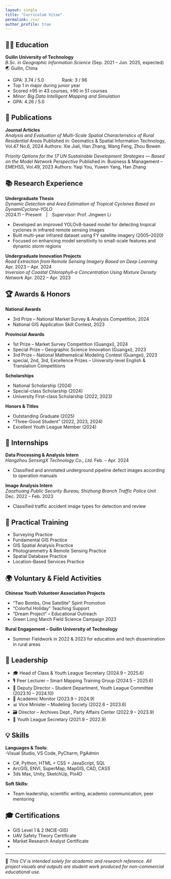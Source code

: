 ```yaml
---
layout: single
title: "Curriculum Vitae"
permalink: /cv/
author_profile: true
---
```


## 🧑‍🎓 Education

**Guilin University of Technology**  
*B.Sc. in Geographic Information Science* (Sep. 2021 – Jun. 2025, expected)  
🌏 Guilin, China  
- GPA: 3.74 / 5.0    Rank: 3 / 96  
- Top 1 in major during junior year  
- Scored ≥95 in 43 courses, ≥90 in 51 courses  
- *Minor: Big Data Intelligent Mapping and Simulation*
- GPA: 4.26 / 5.0
  
## 📑 Publications 

**Journal Articles**  
*Analysis and Evaluation of Multi-Scale Spatial Characteristics of Rural Residential Areas*
Published in: Geomatics & Spatial Information Technology, Vol.47 No.6, 2024
Authors: Xie Jiali, Han Zhang, Wang Feng, Zhou Bowen  

*Priority Options for the 17 UN Sustainable Development Strategies — Based on the Model Network Perspective*
Published in: Business & Management – EMEHSS, Vol.49, 2023
Authors: Yaqi You, Yuwen Yang, Han Zhang   

## 📚 Research Experience  

**Undergraduate Thesis**    
*Dynamic Detection and Area Estimation of Tropical Cyclones Based on DynamiCyclone-YOLO*  
2024.11 – Present | Supervisor: Prof. Jingwen Li    
- Developed an improved YOLOv8-based model for detecting tropical cyclones in infrared remote sensing images  
- Built multi-year infrared dataset using FY satellite imagery (2005–2020)  
- Focused on enhancing model sensitivity to small-scale features and dynamic storm regions  

**Undergraduate Innovation Projects**  
*Road Extraction from Remote Sensing Imagery Based on Deep Learning*  Apr. 2023 – Apr. 2024  
*Inversion of Coastal Chlorophyll-a Concentration Using Mixture Density Network*  Apr. 2022 – Apr. 2023   

## 🏆 Awards & Honors

**National Awards**  
- 3rd Prize – National Market Survey & Analysis Competition, 2024  
- National GIS Application Skill Contest, 2023  

**Provincial Awards**  
- 1st Prize – Market Survey Competition (Guangxi), 2024  
- Special Prize – Geographic Science Innovation (Guangxi), 2023  
- 3rd Prize – National Mathematical Modeling Contest (Guangxi), 2023  
- special, 2nd, 3rd, Excellence Prizes – University-level English & Translation Competitions  

**Scholarships**  
- National Scholarship (2024)
- Special-class Scholarship (2024)  
- University First-class Scholarship (2022, 2023)  

**Honors & Titles**  
- Outstanding Graduate (2025)  
- “Three-Good Student” (2022, 2023, 2024)  
- Excellent Youth League Member (2024)

## 💼 Internships

**Data Processing & Analysis Intern**  
*Hangzhou SensingX Technology Co., Ltd.*  Feb. – Apr. 2024  
- Classified and annotated underground pipeline defect images according to operation manuals  

**Image Analysis Intern**  
*Zaozhuang Public Security Bureau, Shizhong Branch Traffic Police Unit*   Dec. 2022 – Feb. 2023  
- Classified traffic accident image types for detection and review  

## 🧪 Practical Training

- Surveying Practice  
- Fundamental GIS Practice    
- GIS Spatial Analysis Practice     
- Photogrammetry & Remote Sensing Practice      
- Spatial Database Practice    
- Location-Based Services Practice   

## 🌍 Voluntary & Field Activities

**Chinese Youth Volunteer Association Projects**  
- “Two Bombs, One Satellite” Spirit Promotion  
- “Colorful Holiday” Teaching Support  
- “Dream Project” – Educational Outreach  
- Green Long March Field Science Campaign 2023  

**Rural Engagement – Guilin University of Technology**  
- Summer Fieldwork in 2022 & 2023 for education and tech dissemination in rural areas  

## 👥 Leadership

- 🎓 Head of Class & Youth League Secretary (2024.9 – 2025.6)  
- 🎙 Peer Lecturer – Smart Mapping Training Group (2024.5 – 2025.6)  
- 🎯 Deputy Director – Student Department, Youth League Committee (2023.10 – 2024.10)  
- 📘 Academic Monitor (2023.9 – 2024.9)  
- 📊 Vice Minister – Modeling Society (2022.6 – 2023.6)  
- 🗃️ Director – Archives Dept., Party Affairs Center (2022.9 – 2023.9)  
- 🌱 Youth League Secretary (2021.9 – 2022.9)  

## 💡 Skills

**Languages & Tools:**  
-Visual Studio, VS Code, PyCharm, PgAdmin
- C#, Python, HTML + CSS + JavaScript, SQL
- ArcGIS, ENVI, SuperMap, MapGIS, CAD, CASS
- 3ds Max, Unity, SketchUp, Pix4D

**Soft Skills:**  
- Team leadership, scientific writing, academic communication, peer mentoring  

## 🎓 Certifications

- GIS Level 1 & 2 (NCIE-GIS)  
- UAV Safety Theory Certificate  
- Market Research Analyst Certificate
- 
---

📄 *This CV is intended solely for academic and research reference. All project visuals and outputs are student work produced for non-commercial educational use.*
